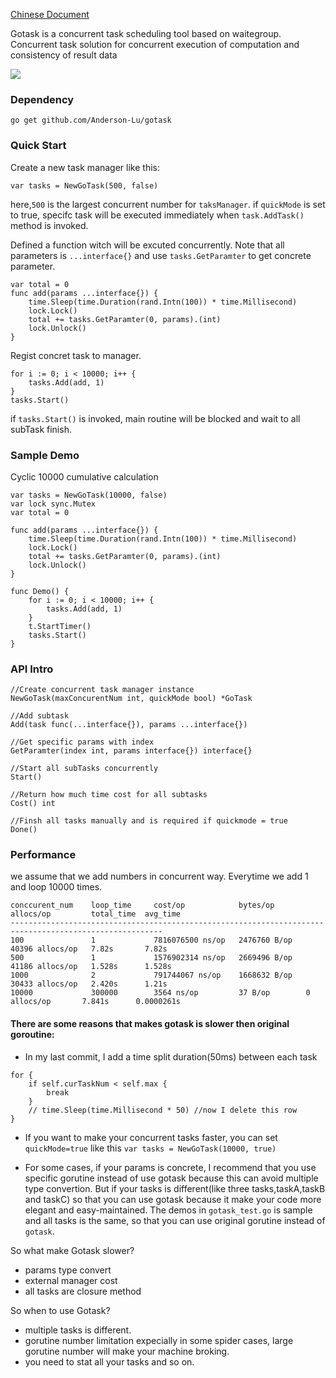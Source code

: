 [Chinese Document](https://github.com/Anderson-Lu/gotask/blob/master/readme_cn.md)

Gotask is a concurrent task scheduling tool based on waitegroup. Concurrent task solution for concurrent execution of computation and consistency of result data

![](https://travis-ci.com/Anderson-Lu/gotask.svg?branch=master)

### Dependency

```shell
go get github.com/Anderson-Lu/gotask
```

### Quick Start

Create a new task manager like this:

```golang
var tasks = NewGoTask(500, false)
```

here,`500` is the largest concurrent number for `taksManager`. if `quickMode` is set to true, specifc task will be executed immediately when `task.AddTask()` method is invoked.

Defined a function witch will be excuted concurrently. Note that all parameters is `...interface{}` and use `tasks.GetParamter` to get concrete parameter.

```golang
var total = 0
func add(params ...interface{}) {
	time.Sleep(time.Duration(rand.Intn(100)) * time.Millisecond)
	lock.Lock()
	total += tasks.GetParamter(0, params).(int)
	lock.Unlock()
}
```

Regist concret task to manager.

```golang
for i := 0; i < 10000; i++ {
	tasks.Add(add, 1)
}
tasks.Start() 
```

if `tasks.Start()` is invoked, main routine will be blocked and wait to all subTask finish.

### Sample Demo

Cyclic 10000 cumulative calculation

```golang
var tasks = NewGoTask(10000, false)
var lock sync.Mutex
var total = 0

func add(params ...interface{}) {
	time.Sleep(time.Duration(rand.Intn(100)) * time.Millisecond)
	lock.Lock()
	total += tasks.GetParamter(0, params).(int)
	lock.Unlock()
}

func Demo() {
	for i := 0; i < 10000; i++ {
		tasks.Add(add, 1)
	}
	t.StartTimer()
	tasks.Start()
}
```


### API Intro

```shell
//Create concurrent task manager instance
NewGoTask(maxConcurentNum int, quickMode bool) *GoTask 

//Add subtask
Add(task func(...interface{}), params ...interface{})

//Get specific params with index
GetParamter(index int, params interface{}) interface{} 

//Start all subTasks concurrently
Start()

//Return how much time cost for all subtasks
Cost() int

//Finsh all tasks manually and is required if quickmode = true
Done()
```

### Performance

we assume that we add numbers in concurrent way. Everytime we add 1 and loop 10000 times.

```shell
conccurent_num    loop_time     cost/op            bytes/op       allocs/op         total_time  avg_time
--------------------------------------------------------------------------------------------------------
100               1             7816076500 ns/op   2476760 B/op   40396 allocs/op   7.82s       7.82s
500               1             1576902314 ns/op   2669496 B/op   41186 allocs/op   1.528s      1.528s
1000              2             791744067 ns/op    1668632 B/op   30433 allocs/op   2.420s      1.21s
10000             300000        3564 ns/op         37 B/op        0 allocs/op       7.841s      0.0000261s
```

#### There are some reasons that makes gotask is slower then original goroutine:

- In my last commit, I add a time split duration(50ms) between each task
```golang
for {
	if self.curTaskNum < self.max {
		break
	}
	// time.Sleep(time.Millisecond * 50) //now I delete this row 
}
```

- If you want to make your concurrent tasks faster, you can set `quickMode=true` like this `var tasks = NewGoTask(10000, true)`

- For some cases, if your params is concrete, I recommend that you use specific gorutine instead of use gotask because this can avoid multiple type convertion. But if your tasks is different(like three tasks,taskA,taskB and taskC) so that you can use gotask because it make your code more elegant and easy-maintained. The demos in `gotask_test.go` is sample and all tasks is the same, so that you can use original gorutine instead of `gotask`.

So what make Gotask slower?

- params type convert
- external manager cost
- all tasks are closure method

So when to use Gotask?

- multiple tasks is different.
- gorutine number limitation expecially in some spider cases, large gorutine number will make your machine broking.
- you need to stat all your tasks and so on.
